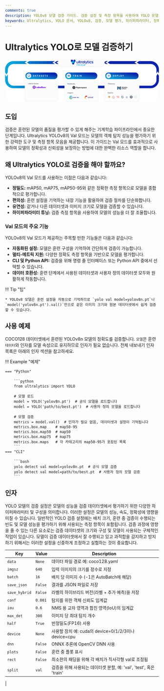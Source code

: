 ```yaml
---
comments: true
description: YOLOv8 모델 검증 가이드. 검증 설정 및 측정 항목을 사용하여 YOLO 모델의 성능을 평가하는 방법에 대해 알아보세요. Python 및 CLI 예제가 포함되어 있습니다.
keywords: Ultralytics, YOLO 문서, YOLOv8, 검증, 모델 평가, 하이퍼파라미터, 정확도, 측정 항목, Python, CLI
---
```


# Ultralytics YOLO로 모델 검증하기

<img width="1024" src="https://github.com/ultralytics/assets/raw/main/yolov8/banner-integrations.png" alt="Ultralytics YOLO 생태계 및 통합">

## 도입

검증은 훈련된 모델의 품질을 평가할 수 있게 해주는 기계학습 파이프라인에서 중요한 단계입니다. Ultralytics YOLOv8의 Val 모드는 모델의 객체 탐지 성능을 평가하기 위한 강력한 도구 및 측정 항목 모음을 제공합니다. 이 가이드는 Val 모드를 효과적으로 사용하여 모델의 정확성과 신뢰성을 보장하는 방법에 대한 완벽한 리소스 역할을 합니다.

## 왜 Ultralytics YOLO로 검증을 해야 할까요?

YOLOv8의 Val 모드를 사용하는 이점은 다음과 같습니다:

- **정밀도:** mAP50, mAP75, mAP50-95와 같은 정확한 측정 항목으로 모델을 종합적으로 평가합니다.
- **편의성:** 훈련 설정을 기억하는 내장 기능을 활용하여 검증 절차를 단순화합니다.
- **유연성:** 같거나 다른 데이터셋과 이미지 크기로 모델을 검증할 수 있습니다.
- **하이퍼파라미터 튜닝:** 검증 측정 항목을 사용하여 모델의 성능을 더 잘 조율합니다.

### Val 모드의 주요 기능

YOLOv8의 Val 모드가 제공하는 주목할 만한 기능들은 다음과 같습니다:

- **자동화된 설정:** 모델은 훈련 구성을 기억하여 간단하게 검증이 가능합니다.
- **멀티-메트릭 지원:** 다양한 정확도 측정 항목을 기반으로 모델을 평가합니다.
- **CLI 및 Python API:** 검증을 위해 명령 줄 인터페이스 또는 Python API 중에서 선택할 수 있습니다.
- **데이터 호환성:** 훈련 단계에서 사용된 데이터셋과 사용자 정의 데이터셋 모두와 원활하게 작동합니다.

!!! Tip "팁"

    * YOLOv8 모델은 훈련 설정을 자동으로 기억하므로 `yolo val model=yolov8n.pt`나 `model('yolov8n.pt').val()`만으로 같은 이미지 크기와 원본 데이터셋에서 쉽게 검증할 수 있습니다.

## 사용 예제

COCO128 데이터셋에서 훈련된 YOLOv8n 모델의 정확도를 검증합니다. `모델`은 훈련 `데이터`와 인자를 모델 속성으로 유지하므로 인자가 필요 없습니다. 전체 내보내기 인자 목록은 아래의 인자 섹션을 참고하세요.

!!! Example "예제"

    === "Python"

        ```python
        from ultralytics import YOLO

        # 모델 로드
        model = YOLO('yolov8n.pt')  # 공식 모델을 로드합니다
        model = YOLO('path/to/best.pt')  # 사용자 정의 모델을 로드합니다

        # 모델 검증
        metrics = model.val()  # 인자가 필요 없음, 데이터셋과 설정이 기억됩니다
        metrics.box.map    # map50-95
        metrics.box.map50  # map50
        metrics.box.map75  # map75
        metrics.box.maps   # 각 카테고리의 map50-95가 포함된 목록
        ```
    === "CLI"

        ```bash
        yolo detect val model=yolov8n.pt  # 공식 모델 검증
        yolo detect val model=path/to/best.pt  # 사용자 정의 모델 검증
        ```

## 인자

YOLO 모델의 검증 설정은 모델의 성능을 검증 데이터셋에서 평가하기 위한 다양한 하이퍼파라미터 및 구성을 의미합니다. 이러한 설정은 모델의 성능, 속도, 정확성에 영향을 미칠 수 있습니다. 일반적인 YOLO 검증 설정에는 배치 크기, 훈련 중 검증이 수행되는 빈도 및 모델 성능을 평가하기 위해 사용되는 측정 항목이 포함됩니다. 검증 과정에 영향을 줄 수 있는 다른 요소로는 검증 데이터셋의 크기와 구성 및 모델이 사용되는 구체적인 작업이 있습니다. 모델이 검증 데이터셋에서 잘 수행되고 있고 과적합을 감지하고 방지하기 위해서는 이러한 설정을 신중하게 조정하고 실험하는 것이 중요합니다.

| Key           | Value   | Description                                       |
|---------------|---------|---------------------------------------------------|
| `data`        | `None`  | 데이터 파일 경로 예: coco128.yaml                         |
| `imgsz`       | `640`   | 입력 이미지의 크기를 정수로 지정                                |
| `batch`       | `16`    | 배치 당 이미지 수 (-1은 AutoBatch에 해당)                    |
| `save_json`   | `False` | 결과를 JSON 파일로 저장                                   |
| `save_hybrid` | `False` | 라벨의 하이브리드 버전(라벨 + 추가 예측)을 저장                      |
| `conf`        | `0.001` | 탐지를 위한 객체 신뢰도 임계값                                 |
| `iou`         | `0.6`   | NMS 용 교차 영역과 합친 영역(IoU)의 임계값                      |
| `max_det`     | `300`   | 이미지 당 최대 탐지 개수                                    |
| `half`        | `True`  | 반정밀도(FP16) 사용                                     |
| `device`      | `None`  | 사용할 장치 예: cuda의 device=0/1/2/3이나 device=cpu       |
| `dnn`         | `False` | ONNX 추론에 OpenCV DNN 사용                            |
| `plots`       | `False` | 훈련 중 플롯 표시                                        |
| `rect`        | `False` | 최소한의 패딩을 위해 각 배치가 직사각형 val로 조정됨                   |
| `split`       | `val`   | 검증을 위해 사용되는 데이터셋 분할, 예: 'val', 'test', 혹은 'train' |
|
